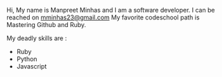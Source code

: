 Hi,
My name is Manpreet Minhas and I am a software developer. I can be reached on mminhas23@gmail.com
My favorite codeschool path is Mastering Github and Ruby.

My deadly skills are :
* Ruby
* Python
* Javascript
